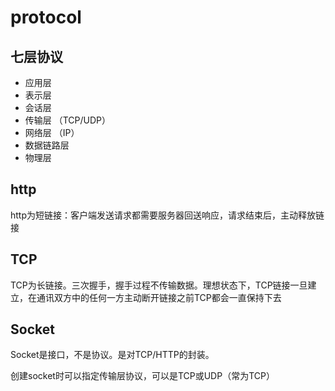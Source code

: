 # protocol

## 七层协议
* 应用层
* 表示层
* 会话层
* 传输层    （TCP/UDP）
* 网络层    （IP）
* 数据链路层
* 物理层

## http
http为短链接：客户端发送请求都需要服务器回送响应，请求结束后，主动释放链接

## TCP
TCP为长链接。三次握手，握手过程不传输数据。理想状态下，TCP链接一旦建立，在通讯双方中的任何一方主动断开链接之前TCP都会一直保持下去

## Socket
Socket是接口，不是协议。是对TCP/HTTP的封装。

创建socket时可以指定传输层协议，可以是TCP或UDP（常为TCP）